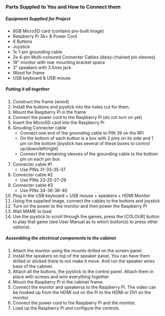 ### Parts Suppled to You and How to Connect them

##### Equipment Supplied for Project
- 8GB MicroSD card (contains pre-built image)
- Raspberry Pi 3b+ & Power Cord
- 6 Buttons
- Joystick
- 1x 1-pin grounding cable
- 3x 4-pin Multi-coloured Connecter Cables (daisy-chained pin sleeves)
- 19” monitor with rear mounting bracket space
- 3” speakers with 3.5mm jack
- Wood for frame
- USB keyboard & USB mouse

##### Putting it all together
1. Construct the frame (wood)
2. Install the buttons and joystick into the holes cut for them.
3. Mount the Raspberry Pi in the frame
4. Connect the power cord to the Raspberry Pi (do not turn on yet)
5. Insert the MicroSD card into the Raspberry Pi
6. Grouding Connecter cable 
    - Connect one end of the grounding cable to PIN 39 on the RPi
    - On the bottom of each button is a box with 2 pins on its side and 1 pin on the bottom (joystick has several of these boxes to control up/down/left/right)
    - Connect the remaining sleeves of the grounding cable to the bottom pin on each pin box
7. Connecter cable #1
    - Use PINs 31-33-35-37
8. Connecter cable #2
    - Use PINs 23-25-27-29
9. Connecter cable #3
    - Use PINs 34-36-38-40
10. Plug in the USB keyboard + USB mouse + speakers + HDMI Monitor
11. Using the supplied image, connect the cables to the buttons and joystick
12. Turn on the power to the monitor and then power the Raspberry Pi
13. Wait MAME to load.
14. Use the joystick to scroll through the games, press the [COLOUR] button to play that game (see User Manual as to which button(s) to press other options).

##### Assembling the electrical components to the cabinet
1. Attach the monitor using the mounts drilled on the screen panel.
2. Install the speakers on top of the speaker panel. You can have them drilled or sticked there to not make it move. And run the speaker wires base of the cabinet.
3. Attach all the buttons, the joystick to the control panel. Attach them in place with screws and wire everything together.
4. Mount the Raspberry Pi in the cabinet frame.
5. Connect the monitor and speakerss to the Raspberry Pi. The video can be hooked up from the HDMI out on the Pi to the HDMI or DVI on the monitor.
6. Connect the power cord to the Raspberry Pi and the monitor.
7. Load up the Raspberry Pi and configure the controls.
